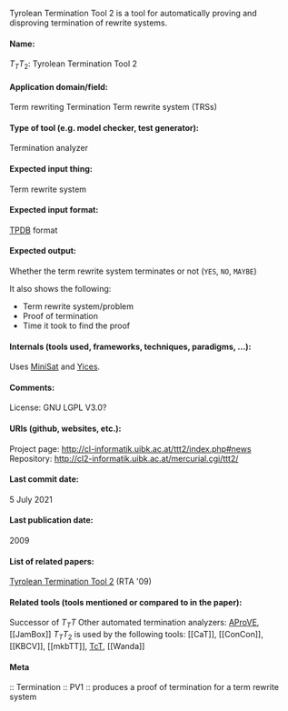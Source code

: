 Tyrolean Termination Tool 2 is a tool for automatically proving and disproving termination of rewrite systems.

#### Name:
$T_TT_2$: Tyrolean Termination Tool 2

#### Application domain/field:
Term rewriting
Termination
Term rewrite system (TRSs)

#### Type of tool (e.g. model checker, test generator):
Termination analyzer

#### Expected input thing:
Term rewrite system

#### Expected input format:
[TPDB](../Formats/TPDB.md) format

#### Expected output:
Whether the term rewrite system terminates or not (`YES`, `NO`, `MAYBE`)

It also shows the following:
- Term rewrite system/problem
- Proof of termination
- Time it took to find the proof

#### Internals (tools used, frameworks, techniques, paradigms, ...):
Uses [MiniSat](Solvers/SAT/MiniSat.md) and [Yices](Solvers/SMT/Yices.md).

#### Comments:
License: GNU LGPL V3.0?

#### URIs (github, websites, etc.):
Project page: http://cl-informatik.uibk.ac.at/ttt2/index.php#news
Repository: http://cl2-informatik.uibk.ac.at/mercurial.cgi/ttt2/

#### Last commit date:
5 July 2021

#### Last publication date:
2009

#### List of related papers:
[Tyrolean Termination Tool 2](https://doi.org/10.1007/978-3-642-02348-4_21) (RTA '09)

#### Related tools (tools mentioned or compared to in the paper):
Successor of $T_TT$
Other automated termination analyzers: [AProVE](AProVE.md), [[JamBox]]
$T_TT_2$ is used by the following tools: [[CaT]], [[ConCon]], [[KBCV]], [[mkbTT]], [TcT](TcT.md), [[Wanda]]

#### Meta
:: Termination
:: PV1 :: produces a proof of termination for a term rewrite system
